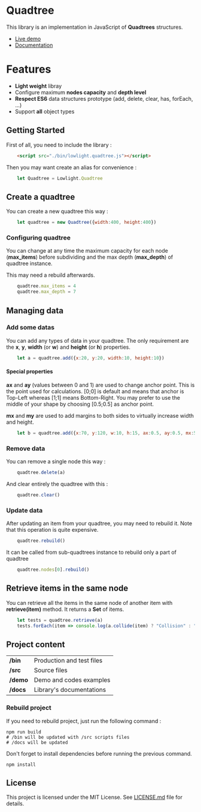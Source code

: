 # Quadtree
This library is an implementation in JavaScript of **Quadtrees** structures.

* [Live demo](https://lowlighter.github.io/quadtree/demo/)
* [Documentation](https://lowlighter.github.io/quadtree/docs/)

# Features
* **Light weight** libray
* Configure maximum **nodes capacity** and **depth level**
* **Respect ES6** data structures prototype (add, delete, clear, has, forEach, ...)
* Support **all** object types

## Getting Started
First of all, you need to include the library :
```html
    <script src="./bin/lowlight.quadtree.js"></script>
```

Then you may want create an alias for convenience :
```javascript
    let Quadtree = Lowlight.Quadtree
```

## Create a quadtree

You can create a new quadtree this way :

```javascript
    let quadtree = new Quadtree({width:400, height:400})
```

### Configuring quadtree

You can change at any time the maximum capacity for each node (**max_items**) before subdividing and the max depth (**max_depth**) of quadtree instance.

This may need a rebuild afterwards.

```javascript
    quadtree.max_items = 4
    quadtree.max_depth = 7
```

## Managing data

### Add some datas

You can add any types of data in your quadtree.
The only requirement are the **x**, **y**, **width** (or **w**) and **height** (or **h**) properties.

```javascript
    let a = quadtree.add({x:20, y:20, width:10, height:10})
```

#### Special properties

**ax** and **ay** (values between 0 and 1) are used to change anchor point.
This is the point used for calculations. [0;0] is default and means that anchor is Top-Left whereas [1;1] means Bottom-Right.
You may prefer to use the middle of your shape by choosing [0.5;0.5] as anchor point.

**mx** and **my** are used to add margins to both sides to virtually increase width and height.

```javascript
    let b = quadtree.add({x:70, y:120, w:10, h:15, ax:0.5, ay:0.5, mx:5, my:10})
```

### Remove data

You can remove a single node this way :

```javascript
    quadtree.delete(a)
```

And clear entirely the quadtree with this :

```javascript
    quadtree.clear()
```

### Update data

After updating an item from your quadtree, you may need to rebuild it.
Note that this operation is quite expensive.

```javascript
    quadtree.rebuild()
```

It can be called from sub-quadtrees instance to rebuild only a part of quadtree

```javascript
    quadtree.nodes[0].rebuild()
```

## Retrieve items in the same node

You can retrieve all the items in the same node of another item with **retrieve(item)** method.
It returns a **Set** of items.

```javascript
    let tests = quadtree.retrieve(a)
    tests.forEach(item => console.log(a.collide(item) ? "Collision" : "Nothing"))
```

## Project content
|            |                            |
| ---------- | -------------------------- |
| **/bin**   | Production and test files  |
| **/src**   | Source files               |
| **/demo**  | Demo and codes examples    |
| **/docs**  | Library's documentations   |

### Rebuild project

If you need to rebuild project, just run the following command :
```
npm run build
# /bin will be updated with /src scripts files
# /docs will be updated
```

Don't forget to install dependencies before running the previous command.
```
npm install
```

## License
This project is licensed under the MIT License. See [LICENSE.md](https://github.com/lowlighter/quadtree/blob/master/LICENSE.md) file for details.
